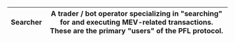 | Searcher | A trader / bot operator specializing in "searching" for and executing MEV-related transactions. These are the primary "users" of the PFL protocol. |
| --- |  --- |

